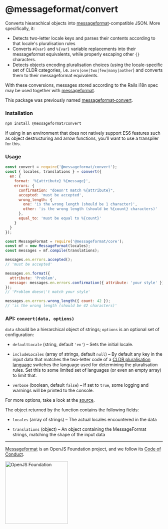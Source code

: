 # @messageformat/convert

Converts hiearachical objects into [messageformat]-compatible JSON. More
specifically, it:

- Detects two-letter locale keys and parses their contents according to that
  locale's pluralisation rules
- Converts `#{var}` and `%{var}` variable replacements into their messageformat
  equivalents, while properly escaping other `{}` characters.
- Detects objects encoding pluralisation choices (using the locale-specific set
  of CLDR categories, i.e. `zero|one|two|few|many|aother`) and converts them to
  their messageformat equivalents.

With these conversions, messages stored according to the Rails i18n spec may be
used together with [messageformat].

This package was previously named [messageformat-convert](https://www.npmjs.com/package/messageformat-convert).

### Installation

```sh
npm install @messageformat/convert
```

If using in an environment that does not natively support ES6 features such as
object destructuring and arrow functions, you'll want to use a transpiler for this.

### Usage

```js
const convert = require('@messageformat/convert');
const { locales, translations } = convert({
  en: {
    format: '%{attribute} %{message}',
    errors: {
      confirmation: "doesn't match %{attribute}",
      accepted: 'must be accepted',
      wrong_length: {
        one: 'is the wrong length (should be 1 character)',
        other: 'is the wrong length (should be %{count} characters)'
      },
      equal_to: 'must be equal to %{count}'
    }
  }
});

const MessageFormat = require('@messageformat/core');
const mf = new MessageFormat(locales);
const messages = mf.compile(translations);

messages.en.errors.accepted();
// 'must be accepted'

messages.en.format({
  attribute: 'Problem',
  message: messages.en.errors.confirmation({ attribute: 'your style' })
});
// 'Problem doesn\'t match your style'

messages.en.errors.wrong_length({ count: 42 });
// 'is the wrong length (should be 42 characters)'
```

### API: `convert(data, options)`

`data` should be a hierarchical object of strings; `options` is an optional set
of configuration:

- `defaultLocale` (string, default `'en'`) – Sets the initial locale.

- `includeLocales` (array of strings, default `null`) – By default any key in the
  input data that matches the two-letter code of a [CLDR pluralisation language]
  switches the language used for determining the pluralisation rules. Set this to
  some limited set of languages (or even an empty array) to limit that.

- `verbose` (boolean, default `false`) – If set to `true`, some logging and
  warnings will be printed to the console.

For more options, take a look at the [source](./index.js).

The object returned by the function contains the following fields:

- `locales` (array of strings) – The actual locales encountered in the data

- `translations` (object) – An object containing the MessageFormat strings,
  matching the shape of the input data

[cldr pluralisation language]: http://www.unicode.org/cldr/charts/latest/supplemental/language_plural_rules.html
[messageformat]: https://messageformat.github.io/

---

[Messageformat](https://messageformat.github.io/) is an OpenJS Foundation project, and we follow its [Code of Conduct](https://code-of-conduct.openjsf.org/).

<a href="https://openjsf.org">
<img width=200 alt="OpenJS Foundation" src="https://messageformat.github.io/messageformat/logo/openjsf.svg" />
</a>
